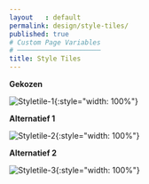 ```yaml
---
layout   : default
permalink: design/style-tiles/
published: true
# Custom Page Variables
# ─────────────────────
title: Style Tiles
---
```


**Gekozen**

![Styletile-1](http://127.0.0.1:4000/1718-nmd3-project/images/styletile-03.png){:style="width: 100%"}

**Alternatief 1**

![Styletile-2](http://127.0.0.1:4000/1718-nmd3-project/images/styletile-01.png){:style="width: 100%"}

**Alternatief 2**

![Styletile-3](http://127.0.0.1:4000/1718-nmd3-project/images/styletile-02.png){:style="width: 100%"}